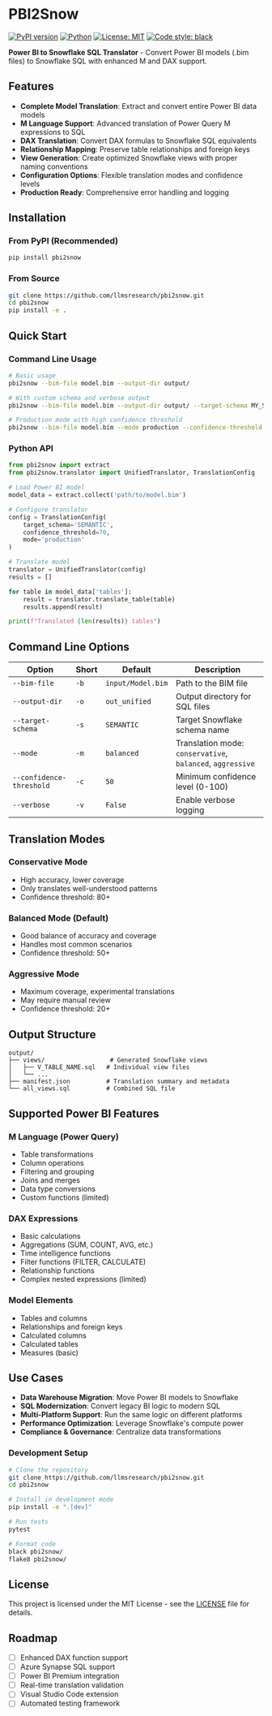 # PBI2Snow

[![PyPI version](https://badge.fury.io/py/pbi2snow.svg)](https://badge.fury.io/py/pbi2snow)
[![Python](https://img.shields.io/pypi/pyversions/pbi2snow.svg)](https://pypi.org/project/pbi2snow/)
[![License: MIT](https://img.shields.io/badge/License-MIT-yellow.svg)](https://opensource.org/licenses/MIT)
[![Code style: black](https://img.shields.io/badge/code%20style-black-000000.svg)](https://github.com/psf/black)

**Power BI to Snowflake SQL Translator** - Convert Power BI models (.bim files) to Snowflake SQL with enhanced M and DAX support.

## Features

- **Complete Model Translation**: Extract and convert entire Power BI data models
- **M Language Support**: Advanced translation of Power Query M expressions to SQL
- **DAX Translation**: Convert DAX formulas to Snowflake SQL equivalents
- **Relationship Mapping**: Preserve table relationships and foreign keys
- **View Generation**: Create optimized Snowflake views with proper naming conventions
- **Configuration Options**: Flexible translation modes and confidence levels
- **Production Ready**: Comprehensive error handling and logging

## Installation

### From PyPI (Recommended)

```bash
pip install pbi2snow
```

### From Source

```bash
git clone https://github.com/llmsresearch/pbi2snow.git
cd pbi2snow
pip install -e .
```

## Quick Start

### Command Line Usage

```bash
# Basic usage
pbi2snow --bim-file model.bim --output-dir output/

# With custom schema and verbose output
pbi2snow --bim-file model.bim --output-dir output/ --target-schema MY_SCHEMA --verbose

# Production mode with high confidence threshold
pbi2snow --bim-file model.bim --mode production --confidence-threshold 80
```

### Python API

```python
from pbi2snow import extract
from pbi2snow.translator import UnifiedTranslator, TranslationConfig

# Load Power BI model
model_data = extract.collect('path/to/model.bim')

# Configure translator
config = TranslationConfig(
    target_schema='SEMANTIC',
    confidence_threshold=70,
    mode='production'
)

# Translate model
translator = UnifiedTranslator(config)
results = []

for table in model_data['tables']:
    result = translator.translate_table(table)
    results.append(result)

print(f"Translated {len(results)} tables")
```

## Command Line Options

| Option | Short | Default | Description |
|--------|-------|---------|-------------|
| `--bim-file` | `-b` | `input/Model.bim` | Path to the BIM file |
| `--output-dir` | `-o` | `out_unified` | Output directory for SQL files |
| `--target-schema` | `-s` | `SEMANTIC` | Target Snowflake schema name |
| `--mode` | `-m` | `balanced` | Translation mode: `conservative`, `balanced`, `aggressive` |
| `--confidence-threshold` | `-c` | `50` | Minimum confidence level (0-100) |
| `--verbose` | `-v` | `False` | Enable verbose logging |

## Translation Modes

### Conservative Mode
- High accuracy, lower coverage
- Only translates well-understood patterns
- Confidence threshold: 80+

### Balanced Mode (Default)
- Good balance of accuracy and coverage
- Handles most common scenarios
- Confidence threshold: 50+

### Aggressive Mode
- Maximum coverage, experimental translations
- May require manual review
- Confidence threshold: 20+

## Output Structure

```
output/
├── views/                  # Generated Snowflake views
│   ├── V_TABLE_NAME.sql   # Individual view files
│   └── ...
├── manifest.json          # Translation summary and metadata
└── all_views.sql          # Combined SQL file
```

## Supported Power BI Features

### M Language (Power Query)
- Table transformations
- Column operations
- Filtering and grouping
- Joins and merges
- Data type conversions
- Custom functions (limited)

### DAX Expressions
- Basic calculations
- Aggregations (SUM, COUNT, AVG, etc.)
- Time intelligence functions
- Filter functions (FILTER, CALCULATE)
- Relationship functions
- Complex nested expressions (limited)

### Model Elements
- Tables and columns
- Relationships and foreign keys
- Calculated columns
- Calculated tables
- Measures (basic)

## Use Cases

- **Data Warehouse Migration**: Move Power BI models to Snowflake
- **SQL Modernization**: Convert legacy BI logic to modern SQL
- **Multi-Platform Support**: Run the same logic on different platforms
- **Performance Optimization**: Leverage Snowflake's compute power
- **Compliance & Governance**: Centralize data transformations


### Development Setup

```bash
# Clone the repository
git clone https://github.com/llmsresearch/pbi2snow.git
cd pbi2snow

# Install in development mode
pip install -e ".[dev]"

# Run tests
pytest

# Format code
black pbi2snow/
flake8 pbi2snow/
```

## License

This project is licensed under the MIT License - see the [LICENSE](LICENSE) file for details.


## Roadmap

- [ ] Enhanced DAX function support
- [ ] Azure Synapse SQL support
- [ ] Power BI Premium integration
- [ ] Real-time translation validation
- [ ] Visual Studio Code extension
- [ ] Automated testing framework